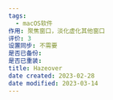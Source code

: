 ```yaml
---
tags:
  - macOS软件
作用: 聚焦窗口，淡化虚化其他窗口
评价: 3
设置同步: 不需要
是否已备份:
是否已重装:
title: Hazeover
date created: 2023-02-28
date modified: 2023-03-14
---
```

